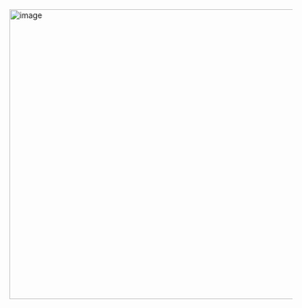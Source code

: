 <img width="515" alt="image" src="https://github.com/user-attachments/assets/5ddef9c3-1143-4493-977e-5a347fc2ed03">
